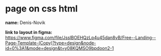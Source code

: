# page on css html
**name:** Denis-Novik

**link to layout in figma:** https://www.figma.com/file/JsslBOEHQzLp4u45dan8vB/Free--Landing--Page-Template-(Copy)?type=design&node-id=0%3A1&mode=design&t=y08KQMSO9bpdoon2-1
